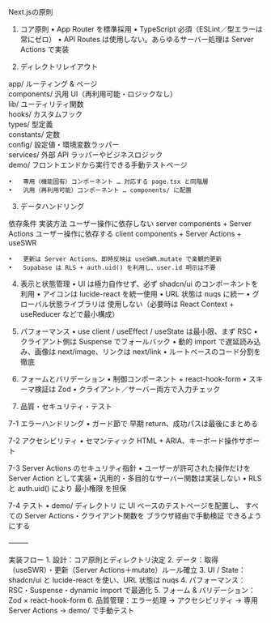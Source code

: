 Next.jsの原則

1. コア原則
	•	App Router を標準採用
	•	TypeScript 必須（ESLint／型エラーは常にゼロ）
	•	API Routes は使用しない。あらゆるサーバー処理は Server Actions で実装

2. ディレクトリレイアウト

app/         ルーティング & ページ  
components/  汎用 UI（再利用可能・ロジックなし）  
lib/         ユーティリティ関数  
hooks/       カスタムフック  
types/       型定義  
constants/   定数  
config/      設定値・環境変数ラッパー  
services/    外部 API ラッパーやビジネスロジック  
demo/        フロントエンドから実行できる手動テストページ

	•	専用（機能固有）コンポーネント … 対応する page.tsx と同階層
	•	汎用（再利用可能）コンポーネント … components/ に配置

3. データハンドリング

依存条件	実装方法
ユーザー操作に依存しない	server components + Server Actions
ユーザー操作に依存する	client components + Server Actions + useSWR

	•	更新は Server Actions、即時反映は useSWR.mutate で楽観的更新
	•	Supabase は RLS + auth.uid() を利用し、user.id 明示は不要

4. 表示と状態管理
	•	UI は極力自作せず、必ず shadcn/ui のコンポーネントを利用
	•	アイコンは lucide-react を統一使用
	•	URL 状態は nuqs に統一
	•	グローバル状態ライブラリは 使用しない（必要時は React Context + useReducer などで最小構成）

5. パフォーマンス
	•	use client / useEffect / useState は最小限、まず RSC
	•	クライアント側は Suspense でフォールバック
	•	動的 import で遅延読み込み、画像は next/image、リンクは next/link
	•	ルートベースのコード分割を徹底

6. フォームとバリデーション
	•	制御コンポーネント + react-hook-form
	•	スキーマ検証は Zod
	•	クライアント／サーバー両方で入力チェック

7. 品質・セキュリティ・テスト

7-1 エラーハンドリング
	•	ガード節で 早期 return、成功パスは最後にまとめる

7-2 アクセシビリティ
	•	セマンティック HTML + ARIA、キーボード操作サポート

7-3 Server Actions のセキュリティ指針
	•	ユーザーが許可された操作だけを Server Action として実装
	•	汎用的・多目的なサーバー関数は実装しない
	•	RLS と auth.uid() により 最小権限 を担保

7-4 テスト
	•	demo/ ディレクトリ に UI ベースのテストページを配置し、
すべての Server Actions・クライアント関数を ブラウザ経由で手動検証 できるようにする

⸻

実装フロー
	1.	設計：コア原則とディレクトリ決定
	2.	データ：取得（useSWR）・更新（Server Actions＋mutate）ルール確立
	3.	UI / State：shadcn/ui と lucide-react を使い、URL 状態は nuqs
	4.	パフォーマンス：RSC・Suspense・dynamic import で最適化
	5.	フォーム & バリデーション：Zod × react-hook-form
	6.	品質管理：エラー処理 → アクセシビリティ → 専用 Server Actions → demo/ で手動テスト